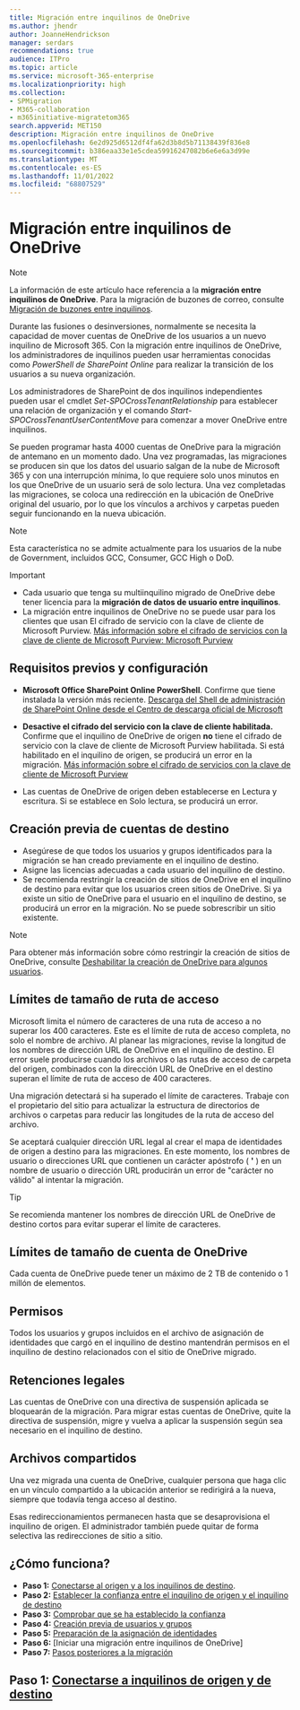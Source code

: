 ```yaml
---
title: Migración entre inquilinos de OneDrive
ms.author: jhendr
author: JoanneHendrickson
manager: serdars
recommendations: true
audience: ITPro
ms.topic: article
ms.service: microsoft-365-enterprise
ms.localizationpriority: high
ms.collection:
- SPMigration
- M365-collaboration
- m365initiative-migratetom365
search.appverid: MET150
description: Migración entre inquilinos de OneDrive
ms.openlocfilehash: 6e2d925d6512df4fa62d3b8d5b71138439f836e8
ms.sourcegitcommit: b386eaa33e1e5cdea59916247082b6e6e6a3d99e
ms.translationtype: MT
ms.contentlocale: es-ES
ms.lasthandoff: 11/01/2022
ms.locfileid: "68807529"
---
```

# <a name="cross-tenant-onedrive-migration"></a>Migración entre inquilinos de OneDrive

>[!Note]
> La información de este artículo hace referencia a la **migración entre inquilinos de OneDrive**. Para la migración de buzones de correo, consulte [Migración de buzones entre inquilinos](/microsoft-365/enterprise/cross-tenant-mailbox-migration).

Durante las fusiones o desinversiones, normalmente se necesita la capacidad de mover cuentas de OneDrive de los usuarios a un nuevo inquilino de Microsoft 365. Con la migración entre inquilinos de OneDrive, los administradores de inquilinos pueden usar herramientas conocidas como *PowerShell de SharePoint Online* para realizar la transición de los usuarios a su nueva organización.

Los administradores de SharePoint de dos inquilinos independientes pueden usar el cmdlet *Set-SPOCrossTenantRelationship* para establecer una relación de organización y el comando *Start-SPOCrossTenantUserContentMove* para comenzar a mover OneDrive entre inquilinos.

Se pueden programar hasta 4000 cuentas de OneDrive para la migración de antemano en un momento dado. Una vez programadas, las migraciones se producen sin que los datos del usuario salgan de la nube de Microsoft 365 y con una interrupción mínima, lo que requiere solo unos minutos en los que OneDrive de un usuario será de solo lectura. Una vez completadas las migraciones, se coloca una redirección en la ubicación de OneDrive original del usuario, por lo que los vínculos a archivos y carpetas pueden seguir funcionando en la nueva ubicación. 

>[!Note]
> Esta característica no se admite actualmente para los usuarios de la nube de Government, incluidos GCC, Consumer, GCC High o DoD.



>[!Important]
>- Cada usuario que tenga su multiinquilino migrado de OneDrive debe tener licencia para la **migración de datos de usuario entre inquilinos**.
>- La migración entre inquilinos de OneDrive no se puede usar para los clientes que usan El cifrado de servicio con la clave de cliente de Microsoft Purview. [Más información sobre el cifrado de servicios con la clave de cliente de Microsoft Purview: Microsoft Purview](/microsoft-365/compliance/customer-key-overview)



## <a name="prerequisites-and-settings"></a>Requisitos previos y configuración

- **Microsoft Office SharePoint Online PowerShell**. Confirme que tiene instalada la versión más reciente. [Descarga del Shell de administración de SharePoint Online desde el Centro de descarga oficial de Microsoft](/download/details.aspx?id=35588)

- **Desactive el cifrado del servicio con la clave de cliente habilitada.** Confirme que el inquilino de OneDrive de origen **no** tiene el cifrado de servicio con la clave de cliente de Microsoft Purview habilitada. Si está habilitado en el inquilino de origen, se producirá un error en la migración. [Más información sobre el cifrado de servicios con la clave de cliente de Microsoft Purview](/microsoft-365/compliance/customer-key-overview)

- Las cuentas de OneDrive de origen deben establecerse en Lectura y escritura. Si se establece en Solo lectura, se producirá un error.

## <a name="pre-create-target-accounts"></a>Creación previa de cuentas de destino

- Asegúrese de que todos los usuarios y grupos identificados para la migración se han creado previamente en el inquilino de destino.
- Asigne las licencias adecuadas a cada usuario del inquilino de destino.
- Se recomienda restringir la creación de sitios de OneDrive en el inquilino de destino para evitar que los usuarios creen sitios de OneDrive. Si ya existe un sitio de OneDrive para el usuario en el inquilino de destino, se producirá un error en la migración.  No se puede sobrescribir un sitio existente.

>[!Note]
>Para obtener más información sobre cómo restringir la creación de sitios de OneDrive, consulte [Deshabilitar la creación de OneDrive para algunos usuarios](/sharepoint/manage-user-profiles#disable-onedrive-creation-for-some-users).


## <a name="path-size-limits"></a>Límites de tamaño de ruta de acceso

Microsoft limita el número de caracteres de una ruta de acceso a no superar los 400 caracteres. Este es el límite de ruta de acceso completa, no solo el nombre de archivo. Al planear las migraciones, revise la longitud de los nombres de dirección URL de OneDrive en el inquilino de destino. El error suele producirse cuando los archivos o las rutas de acceso de carpeta del origen, combinados con la dirección URL de OneDrive en el destino superan el límite de ruta de acceso de 400 caracteres. 

Una migración detectará si ha superado el límite de caracteres. Trabaje con el propietario del sitio para actualizar la estructura de directorios de archivos o carpetas para reducir las longitudes de la ruta de acceso del archivo.

Se aceptará cualquier dirección URL legal al crear el mapa de identidades de origen a destino para las migraciones. En este momento, los nombres de usuario o direcciones URL que contienen un carácter apóstrofo ( **'** ) en un nombre de usuario o dirección URL producirán un error de "carácter no válido" al intentar la migración.

>[!Tip]
>Se recomienda mantener los nombres de dirección URL de OneDrive de destino cortos para evitar superar el límite de caracteres.

## <a name="onedrive-account-size-limits"></a>Límites de tamaño de cuenta de OneDrive
Cada cuenta de OneDrive puede tener un máximo de 2 TB de contenido o 1 millón de elementos.


## <a name="permissions"></a>Permisos

Todos los usuarios y grupos incluidos en el archivo de asignación de identidades que cargó en el inquilino de destino mantendrán permisos en el inquilino de destino relacionados con el sitio de OneDrive migrado.

## <a name="legal-holds"></a>Retenciones legales
Las cuentas de OneDrive con una directiva de suspensión aplicada se bloquearán de la migración.
Para migrar estas cuentas de OneDrive, quite la directiva de suspensión, migre y vuelva a aplicar la suspensión según sea necesario en el inquilino de destino.

## <a name="shared-files"></a>Archivos compartidos

Una vez migrada una cuenta de OneDrive, cualquier persona que haga clic en un vínculo compartido a la ubicación anterior se redirigirá a la nueva, siempre que todavía tenga acceso al destino. 

Esas redireccionamientos permanecen hasta que se desaprovisiona el inquilino de origen. El administrador también puede quitar de forma selectiva las redirecciones de sitio a sitio.

## <a name="how-does-it-work"></a>¿Cómo funciona?

- **Paso 1:** [Conectarse al origen y a los inquilinos de destino](cross-tenant-onedrive-migration-step1.md).  
- **Paso 2:** [Establecer la confianza entre el inquilino de origen y el inquilino de destino](cross-tenant-onedrive-migration-step2.md) 
- **Paso 3:** [Comprobar que se ha establecido la confianza](cross-tenant-onedrive-migration-step3.md) 
- **Paso 4:** [Creación previa de usuarios y grupos](cross-tenant-onedrive-migration-step4.md)  
- **Paso 5:** [Preparación de la asignación de identidades](cross-tenant-onedrive-migration-step5.md)
- **Paso 6:** [Iniciar una migración entre inquilinos de OneDrive]
- **Paso 7:** [Pasos posteriores a la migración](cross-tenant-onedrive-migration-step7.md)

## <a name="step-1-connect-to-source-and-target-tenants"></a>Paso 1: [Conectarse a inquilinos de origen y de destino](cross-tenant-onedrive-migration-step1.md)